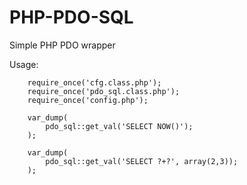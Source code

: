 PHP-PDO-SQL
===========

Simple PHP PDO wrapper

Usage:

```
    require_once('cfg.class.php');
    require_once('pdo_sql.class.php');
    require_once('config.php');

    var_dump(
        pdo_sql::get_val('SELECT NOW()');
    );

    var_dump(
        pdo_sql::get_val('SELECT ?+?', array(2,3));
    );
```
